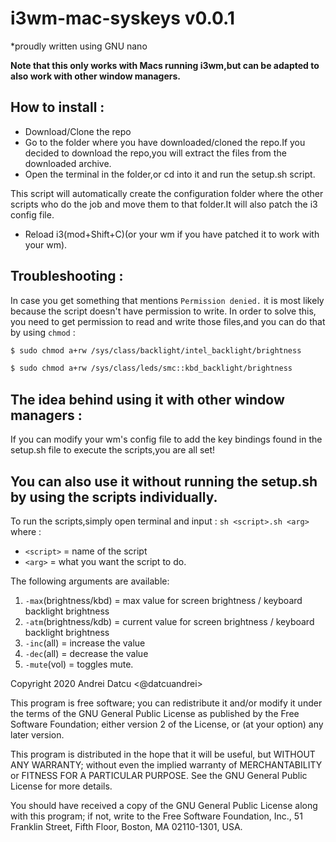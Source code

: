 # i3wm-mac-syskeys v0.0.1
*proudly written using GNU nano

<b>Note that this only works with Macs running i3wm,but can be adapted to also work with other window managers.</b>

## How to install : 

- Download/Clone the repo 
- Go to the folder where you have downloaded/cloned the repo.If you decided to download the repo,you will extract the files from the downloaded archive.
- Open the terminal in the folder,or cd into it and run the setup.sh script.

This script will automatically create the configuration folder where the other scripts who do the job and move them to that folder.It will also patch the i3 config file.

- Reload i3(mod+Shift+C)(or your wm if you have patched it to work with your wm).

## Troubleshooting :
In case you get something that mentions `Permission denied.` it is most likely because the script doesn't have permission to write.
In order to solve this, you need to get permission to read and write those files,and you can do that by using `chmod` :
```bash
$ sudo chmod a+rw /sys/class/backlight/intel_backlight/brightness

$ sudo chmod a+rw /sys/class/leds/smc::kbd_backlight/brightness
```
## The idea behind using it with other window managers : 

If you can modify your wm's config file to add the key bindings found in the setup.sh file to execute the scripts,you are all set!

## You can also use it without running the setup.sh by using the scripts individually.

To run the scripts,simply open terminal and input : 
`sh <script>.sh <arg>` where :
- `<script>` = name of the script
- `<arg>` = what you want the script to do.

The following arguments are available:

1) `-max`(brightness/kbd) = max value for screen brightness / keyboard backlight brightness
2) `-atm`(brightness/kdb) = current value for screen brightness / keyboard backlight brightness
3) `-inc`(all) = increase the value
4) `-dec`(all) = decrease the value
5) `-mute`(vol) = toggles mute.

Copyright 2020 Andrei Datcu <@datcuandrei>

This program is free software; you can redistribute it and/or modify
it under the terms of the GNU General Public License as published by
the Free Software Foundation; either version 2 of the License, or
(at your option) any later version.

This program is distributed in the hope that it will be useful,
but WITHOUT ANY WARRANTY; without even the implied warranty of
MERCHANTABILITY or FITNESS FOR A PARTICULAR PURPOSE.  See the
GNU General Public License for more details.

You should have received a copy of the GNU General Public License
along with this program; if not, write to the Free Software
Foundation, Inc., 51 Franklin Street, Fifth Floor, Boston,
MA 02110-1301, USA.
